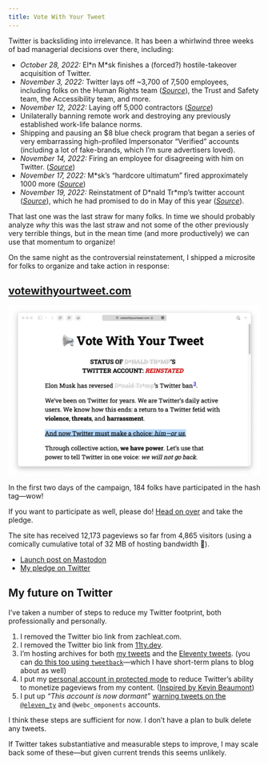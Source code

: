 ```yaml
---
title: Vote With Your Tweet
---
```

Twitter is backsliding into irrelevance. It has been a whirlwind three weeks of bad managerial decisions over there, including:

* _October 28, 2022:_ El\*n M\*sk finishes a (forced?) hostile-takeover acquisition of Twitter.
* _November 3, 2022:_ Twitter lays off ~3,700 of 7,500 employees, including folks on the Human Rights team ([_Source_](https://www.cnn.com/2022/11/03/tech/twitter-layoffs)), the Trust and Safety team, the Accessibility team, and more.
* _November 12, 2022:_ Laying off 5,000 contractors ([_Source_](https://arstechnica.com/tech-policy/2022/11/musk-recruits-engineers-for-twitter-2-0-after-mass-layoffs-and-resignations/))
* Unilaterally banning remote work and destroying any previously established work-life balance norms.
* Shipping and pausing an $8 blue check program that began a series of very embarrassing high-profiled Impersonator “Verified” accounts (including a lot of fake-brands, which I’m sure advertisers loved).
* _November 14, 2022:_ Firing an employee for disagreeing with him on Twitter. ([_Source_](https://www.nbcnews.com/tech/tech-news/elon-musk-appears-fire-software-engineer-argued-twitter-rcna57170))
* _November 17, 2022:_ M\*sk’s “hardcore ultimatum” fired approximately 1000 more ([_Source_](https://www.theverge.com/2022/11/21/23472025/elon-musk-twitter-hiring-again-ending-layoffs))
* _November 19, 2022:_ Reinstatment of D\*nald Tr\*mp’s twitter account ([_Source_](https://www.theatlantic.com/ideas/archive/2022/11/elon-musk-donald-trump-twitter/672195/)), which he had promised to do in May of this year ([_Source_](https://www.npr.org/2022/05/10/1097942860/elon-musk-reverse-donald-trump-twitter-ban)).

That last one was the last straw for many folks. In time we should probably analyze _why_ this was the last straw and not some of the other previously very terrible things, but in the mean time (and more productively) we can use that momentum to organize!

On the same night as the controversial reinstatement, I shipped a microsite for folks to organize and take action in response:

## [votewithyourtweet.com](https://votewithyourtweet.com/)

<a href="https://votewithyourtweet.com/"><img src="/web/img/posts/votewithyourtweet/screenshot.png" alt="A screenshot of votewithyourtweet.com"></a>

In the first two days of the campaign, 184 folks have participated in the hash tag—wow!

If you want to participate as well, please do! [Head on over](https://votewithyourtweet.com/) and take the pledge.

The site has received 12,173 pageviews so far from 4,865 visitors (using a comically cumulative total of 32 MB of hosting bandwidth 👀).

* [Launch post on Mastodon](https://fediverse.zachleat.com/@zachleat/109374155982116165)
* [My pledge on Twitter](https://www.zachleat.com/twitter/1594179876344705025/)

## My future on Twitter

I’ve taken a number of steps to reduce my Twitter footprint, both professionally and personally.

1. I removed the Twitter bio link from zachleat.com.
1. I removed the Twitter bio link from [11ty.dev](https://www.11ty.dev/).
1. I’m hosting archives for both [my tweets](/twitter/) and the [Eleventy tweets](https://twitter.11ty.dev). (you can [do this too using `tweetback`](https://github.com/tweetback/tweetback)—which I have short-term plans to blog about as well)
1. I put my [personal account in protected mode](https://fediverse.zachleat.com/@zachleat/109383850016014385) to reduce Twitter’s ability to monetize pageviews from my content. ([Inspired by Kevin Beaumont](https://infosec.exchange/@gossithedog/109383383214225357))
1. I put up _“This account is now dormant”_ [warning tweets on the `@eleven_ty`](https://twitter.11ty.dev/1594772925332201473/) and `@webc_omponents` accounts.

I think these steps are sufficient for now. I don’t have a plan to bulk delete any tweets.

If Twitter takes substantiative and measurable steps to improve, I may scale back some of these—but given current trends this seems unlikely.